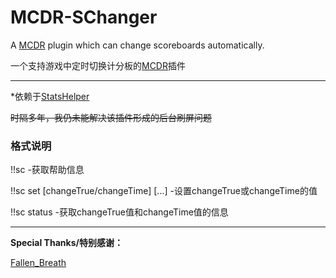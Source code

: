 # MCDR-SChanger
A [MCDR](https://github.com/Fallen-Breath/MCDReforged) plugin which can change scoreboards automatically.

一个支持游戏中定时切换计分板的[MCDR](https://github.com/Fallen-Breath/MCDReforged)插件

--------

*依赖于[StatsHelper](https://github.com/TISUnion/StatsHelper)

~~时隔多年，我仍未能解决该插件形成的后台刷屏问题~~

### 格式说明

!!sc -获取帮助信息

!!sc set [changeTrue/changeTime] [...] -设置changeTrue或changeTime的值

!!sc status -获取changeTrue值和changeTime值的信息

--------

**Special Thanks/特别感谢：**

  [Fallen_Breath](https://github.com/Fallen-Breath)
